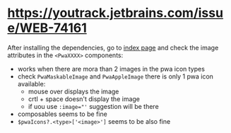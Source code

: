 # https://youtrack.jetbrains.com/issue/WEB-74161

After installing the dependencies, go to [index page](app/pages/index.vue) and check the image attributes in the `<PwaXXXX>` components:
- works when there are mora than 2 images in the pwa icon types
- check `PwaMaskableImage` and `PwaAppleImage` there is only 1 pwa icon available:
   - mouse over displays the image
   - crtl + space doesn't display the image
   - if uou use `:image="'` suggestion will be there
- composables seems to be fine
- `$pwaIcons?.<type>['<image>']` seems to be also fine
